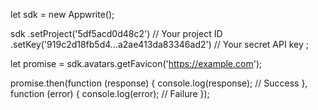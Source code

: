 let sdk = new Appwrite();

sdk
    .setProject('5df5acd0d48c2') // Your project ID
    .setKey('919c2d18fb5d4...a2ae413da83346ad2') // Your secret API key
;

let promise = sdk.avatars.getFavicon('https://example.com');

promise.then(function (response) {
    console.log(response); // Success
}, function (error) {
    console.log(error); // Failure
});